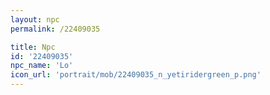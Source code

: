 ```yaml
---
layout: npc
permalink: /22409035

title: Npc
id: '22409035'
npc_name: 'Lo'
icon_url: 'portrait/mob/22409035_n_yetiridergreen_p.png'
---
```

